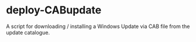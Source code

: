 # deploy-CABupdate
A script for downloading / installing a Windows Update via CAB file from the update catalogue.

